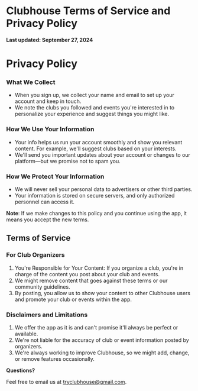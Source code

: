 # Clubhouse Terms of Service and Privacy Policy

**Last updated: September 27, 2024**

# Privacy Policy

### What We Collect
- When you sign up, we collect your name and email to set up your account and keep in touch.
- We note the clubs you followed and events you're interested in to personalize your experience and suggest things you might like.

### How We Use Your Information
- Your info helps us run your account smoothly and show you relevant content. For example, we'll suggest clubs based on your interests.
- We'll send you important updates about your account or changes to our platform—but we promise not to spam you.

### How We Protect Your Information
- We will never sell your personal data to advertisers or other third parties.
- Your information is stored on secure servers, and only authorized personnel can access it.

**Note**: If we make changes to this policy and you continue using the app, it means you accept the new terms.

## Terms of Service

### For Club Organizers

1. You're Responsible for Your Content: If you organize a club, you're in charge of the content you post about your club and events.
2. We might remove content that goes against these terms or our community guidelines.
3. By posting, you allow us to show your content to other Clubhouse users and promote your club or events within the app.

### Disclaimers and Limitations

1. We offer the app as it is and can't promise it'll always be perfect or available.
2. We're not liable for the accuracy of club or event information posted by organizers.
3. We're always working to improve Clubhouse, so we might add, change, or remove features occasionally.

**Questions?**

Feel free to email us at [tryclubhouse@gmail.com](mailto:tryclubhouse@gmail.com).
